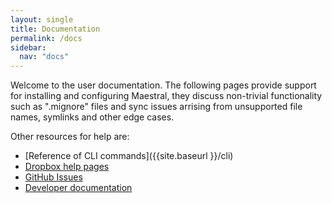 ```yaml
---
layout: single
title: Documentation
permalink: /docs
sidebar:
  nav: "docs"
---
```


Welcome to the user documentation. The following pages provide support for installing
and configuring Maestral, they discuss non-trivial functionality such as ".mignore"
files and sync issues arrising from unsupported file names, symlinks and other edge
cases.

Other resources for help are:

* [Reference of CLI commands]({{site.baseurl }}/cli)
* [Dropbox help pages](https://help.dropbox.com)
* [GitHub Issues](https://github.com/SamSchott/maestral/issues)
* [Developer documentation](https://maestral.readthedocs.io)
